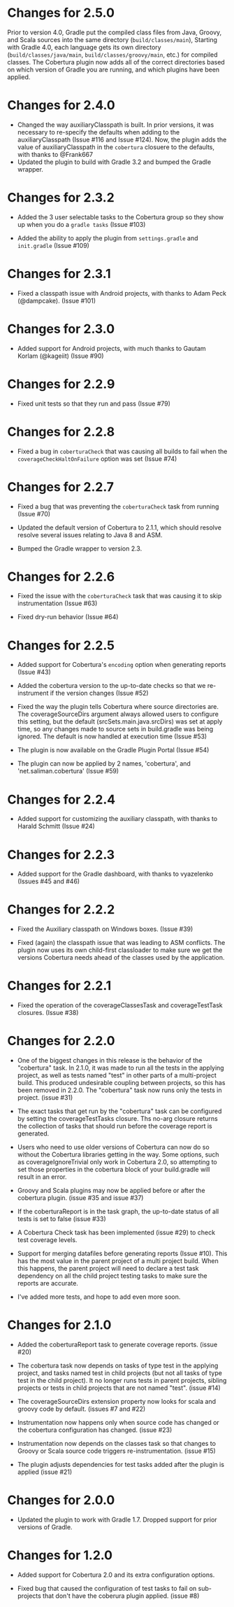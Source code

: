 Changes for 2.5.0
=================
Prior to version 4.0, Gradle put the compiled class files from Java, Groovy, and
Scala sources into the same directory (`build/classes/main`),  Starting with 
Gradle 4.0, each language gets its own directory (`build/classes/java/main`, 
`build/classes/groovy/main`, etc.) for compiled classes.  The Cobertura plugin
now adds all of the correct directories based on which version of Gradle you are
running, and which plugins have been applied.

Changes for 2.4.0
=================
- Changed the way auxiliaryClasspath is built.  In prior versions, it was 
  necessary to re-specify the defaults when adding to the auxiliaryClasspath
  (Issue #116 and Issue #124).  Now, the plugin adds the value of 
  auxiliaryClasspath in the ```cobertura``` closuere to the defaults, with 
  thanks to @Frank667
- Updated the plugin to build with Gradle 3.2 and bumped the Gradle wrapper.
  
Changes for 2.3.2
=================
- Added the 3 user selectable tasks to the Cobertura group so they show up
  when you do a ```gradle tasks``` (Issue #103)
  
- Added the ability to apply the plugin from ```settings.gradle``` and 
  ```init.gradle``` (Issue #109)
  
Changes for 2.3.1
=================
- Fixed a classpath issue with Android projects, with thanks to Adam Peck
  (@dampcake). (Issue #101)
  
Changes for 2.3.0
=================
- Added support for Android projects, with much thanks to Gautam Korlam 
  (@kageiit) (Issue #90)
  
Changes for 2.2.9
=================
- Fixed unit tests so that they run and pass (Issue #79)

Changes for 2.2.8
=================
- Fixed a bug in ```coberturaCheck``` that was causing all builds to fail when
  the ```coverageCheckHaltOnFailure``` option was set (Issue #74)
  
Changes for 2.2.7
=================
- Fixed a bug that was preventing the ```coberturaCheck``` task from running
  (Issue #70)

- Updated the default version of Cobertura to 2.1.1, which should resolve
  resolve several issues relating to Java 8 and ASM.

- Bumped the Gradle wrapper to version 2.3.

Changes for 2.2.6
=================
- Fixed the issue with the ```coberturaCheck``` task that was causing it to 
  skip instrumentation (Issue #63)
  
- Fixed dry-run behavior (Issue #64)

Changes for 2.2.5
=================
- Added support for Cobertura's ```encoding``` option when generating reports
  (Issue #43)

- Added the cobertura version to the up-to-date checks so that we re-instrument
  if the version changes (Issue #52)

- Fixed the way the plugin tells Cobertura where source directories are.  The
  coverageSourceDirs argument always allowed users to configure this setting, 
  but the default (srcSets.main.java.srcDirs) was set at apply time, so any
  changes made to source sets in build.gradle was being ignored.  The default
  is now handled at execution time (Issue #53)

- The plugin is now available on the Gradle Plugin Portal (Issue #54)

- The plugin can now be applied by 2 names, 'cobertura', and
  'net.saliman.cobertura' (Issue #59)


Changes for 2.2.4
=================
- Added support for customizing the auxiliary classpath, with thanks to Harald
  Schmitt (Issue #24)

Changes for 2.2.3
=================
- Added support for the Gradle dashboard, with thanks to vyazelenko (Issues #45
  and #46)

Changes for 2.2.2
=================
- Fixed the Auxiliary classpath on Windows boxes. (Issue #39)

- Fixed (again) the classpath issue that was leading to ASM conflicts.  The
  plugin now uses its own child-first classloader to make sure we get the
  versions Cobertura needs ahead of the classes used by the application.

Changes for 2.2.1
=================
- Fixed the operation of the coverageClassesTask and coverageTestTask closures.
  (Issue #38)

Changes for 2.2.0
=================
- One of the biggest changes in this release is the behavior of the "cobertura"
  task.  In 2.1.0, it was made to run all the tests in the applying project, as
  well as tests named "test" in other parts of a multi-project build.  This
  produced undesirable coupling between projects, so this has been removed in
  2.2.0.  The "cobertura" task now runs only the tests in project. (issue #31)

- The exact tasks that get run by the "cobertura" task can be configured by
  setting the coverageTestTasks closure.  Ths no-arg closure returns the
  collection of tasks that should run before the coverage report is generated.

- Users who need to use older versions of Cobertura can now do so without the
  Cobertura libraries getting in the way. Some options, such as
  coverageIgnoreTrivial only work in Cobertura 2.0, so attempting to set those
  properties in the cobertura block of your build.gradle will result in an
  error.

- Groovy and Scala plugins may now be applied before or after the cobertura
  plugin. (issue #35 and issue #37)

- If the coberturaReport is in the task graph, the up-to-date status of all
  tests is set to false (issue #33)

- A Cobertura Check task has been implemented (issue #29) to check test coverage
  levels.

- Support for merging datafiles before generating reports (Issue #10).  This has
  the most value in the parent project of a multi project build.  When this
  happens, the parent project will need to declare a test task dependency on
  all the child project testing tasks to make sure the reports are accurate.

- I've added more tests, and hope to add even more soon.

Changes for 2.1.0
=================
- Added the coberturaReport task to generate coverage reports. (issue #20)

- The cobertura task now depends on tasks of type test in the applying project,
  and tasks named test in child projects (but not all tasks of type test in the
  child project).  It no longer runs tests in parent projects, sibling projects
  or tests in child projects that are not named "test". (issue #14)

- The coverageSourceDirs extension property now looks for scala and groovy code
  by default. (issues #7 and #22)

- Instrumentation now happens only when source code has changed or the cobertura
  configuration has changed. (issue #23)

- Instrumentation now depends on the classes task so that changes to Groovy
  or Scala source code triggers re-instrumentation. (issue #15)

- The plugin adjusts dependencies for test tasks added after the plugin is
  applied (issue #21)

Changes for 2.0.0
=================
- Updated the plugin to work with Gradle 1.7.  Dropped support for prior
  versions of Gradle.

Changes for 1.2.0
=================
- Added support for Cobertura 2.0 and its extra configuration options.

- Fixed bug that caused the configuration of test tasks to fail on sub-projects
  that don't have the coberura plugin applied. (issue #8)
